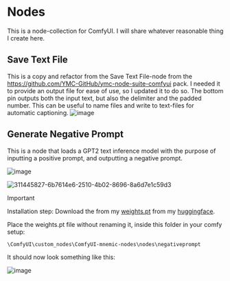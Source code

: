 # Nodes
This is a node-collection for ComfyUI. I will share whatever reasonable thing I create here.

## Save Text File
This is a copy and refactor from the Save Text File-node from the https://github.com/YMC-GitHub/ymc-node-suite-comfyui pack. I needed it to provide an output file for ease of use, so I updated it to do so.
The bottom pin outputs both the input text, but also the delimiter and the padded number. This can be useful to name files and write to text-files for automatic captioning.
![image](https://github.com/MNeMoNiCuZ/ComfyUI-mnemic-nodes/assets/60541708/ae544486-feba-4a82-a560-59998902f286)

## Generate Negative Prompt
This is a node that loads a GPT2 text inference model with the purpose of inputting a positive prompt, and outputting a negative prompt.

![image](https://github.com/MNeMoNiCuZ/ComfyUI-mnemic-nodes/assets/60541708/fcb3e8cc-30ec-4f56-838d-777657aee90b)

![311445827-6b7614e6-2510-4b02-8696-8a6d7e1c59d3](https://github.com/MNeMoNiCuZ/ComfyUI-mnemic-nodes/assets/60541708/a3decef7-917f-4a98-beef-66dd403bca23)

> [!IMPORTANT]
> Installation step: Download the from my [weights.pt](https://huggingface.co/mnemic/NegativePromptGenerator/blob/main/weights.pt) from my [huggingface](https://huggingface.co/mnemic/NegativePromptGenerator/tree/main).
>
> Place the weights.pt file without renaming it, inside this folder in your comfy setup:
>
> `\ComfyUI\custom_nodes\ComfyUI-mnemic-nodes\nodes\negativeprompt`
>
> It should now look something like this:
>
> ![image](https://github.com/MNeMoNiCuZ/ComfyUI-mnemic-nodes/assets/60541708/8deb9cba-2800-4ab9-a391-832661bda7bd)
